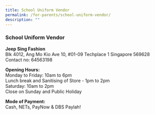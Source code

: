 ```yaml
---
title: School Uniform Vendor
permalink: /for-parents/school-uniform-vendor/
description: ""
---
```

### School Uniform Vendor

**Jeep Sing Fashion**<br>
Blk 4012, Ang Mo Kio Ave 10, #01-09 Techplace 1 Singapore 569628<br>
Contact no: 64563198<br>

**Opening Hours:**<br>
Monday to Friday: 10am to 6pm<br>
Lunch break and Sanitising of Store - 1pm to 2pm<br>
Saturday: 10am to 2pm<br>
Close on Sunday and Public Holiday

**Mode of Payment:**<br>
Cash, NETs, PayNow &amp; DBS Paylah!
